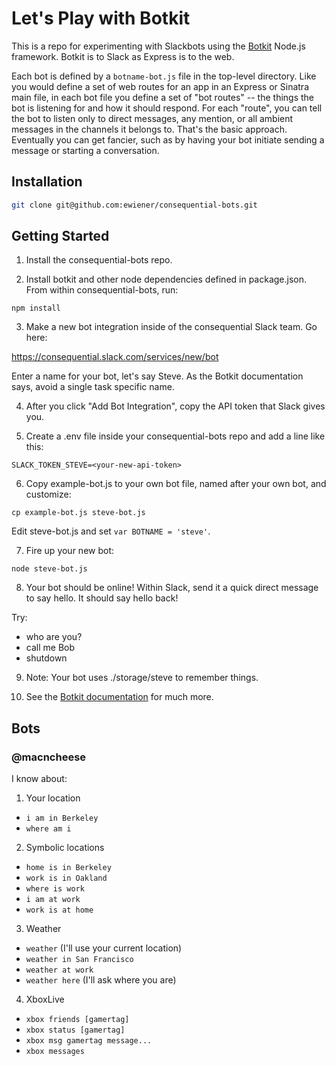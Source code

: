 # Let's Play with Botkit

This is a repo for experimenting with Slackbots using the [Botkit](https://github.com/howdyai/botkit) Node.js framework. Botkit is to Slack as Express is to the web.

Each bot is defined by a `botname-bot.js` file in the top-level directory. Like you would define a set of web routes for an app in an Express or Sinatra main file, in each bot file you define a set of "bot routes" -- the things the bot is listening for and how it should respond. For each "route", you can tell the bot to listen only to direct messages, any mention, or all ambient messages in the channels it belongs to. That's the basic approach. Eventually you can get fancier, such as by having your bot initiate sending a message or starting a conversation.

## Installation

```bash
git clone git@github.com:ewiener/consequential-bots.git
```

## Getting Started

1) Install the consequential-bots repo.

2) Install botkit and other node dependencies defined in package.json. From within consequential-bots, run:

```
npm install
```

3) Make a new bot integration inside of the consequential Slack team. Go here:

https://consequential.slack.com/services/new/bot

Enter a name for your bot, let's say Steve. As the Botkit documentation says, avoid a single task specific name.

4) After you click "Add Bot Integration", copy the API token that Slack gives you.

5) Create a .env file inside your consequential-bots repo and add a line like this:

```
SLACK_TOKEN_STEVE=<your-new-api-token>
```

6) Copy example-bot.js to your own bot file, named after your own bot, and customize:

```
cp example-bot.js steve-bot.js
```

Edit steve-bot.js and set `var BOTNAME = 'steve'`.

7) Fire up your new bot:

```
node steve-bot.js
```

8) Your bot should be online! Within Slack, send it a quick direct message to say hello. It should say hello back!

Try:
  * who are you?
  * call me Bob
  * shutdown

9) Note: Your bot uses ./storage/steve to remember things.

10) See the [Botkit documentation](https://github.com/howdyai/botkit) for much more.

## Bots

### @macncheese

I know about:

1) Your location

  - `i am in Berkeley`
  - `where am i`

2) Symbolic locations

  - `home is in Berkeley`
  - `work is in Oakland`
  - `where is work`
  - `i am at work`
  - `work is at home`

3) Weather

  - `weather` (I'll use your current location)
  - `weather in San Francisco`
  - `weather at work`
  - `weather here` (I'll ask where you are)

4) XboxLive

  - `xbox friends [gamertag]`
  - `xbox status [gamertag]`
  - `xbox msg gamertag message...`
  - `xbox messages`
